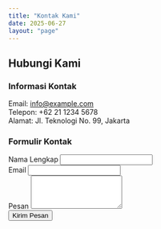 ```yaml
---
title: "Kontak Kami"
date: 2025-06-27
layout: "page"
---
```


## Hubungi Kami

### Informasi Kontak
Email: info@example.com  
Telepon: +62 21 1234 5678  
Alamat: Jl. Teknologi No. 99, Jakarta

### Formulir Kontak
<form class="mt-6">
  <div class="mb-4">
    <label class="block mb-2">Nama Lengkap</label>
    <input type="text" class="w-full p-2 border rounded">
  </div>
  <div class="mb-4">
    <label class="block mb-2">Email</label>
    <input type="email" class="w-full p-2 border rounded">
  </div>
  <div class="mb-4">
    <label class="block mb-2">Pesan</label>
    <textarea class="w-full p-2 border rounded" rows="4"></textarea>
  </div>
  <button type="submit" class="bg-teal-600 text-white px-4 py-2 rounded">Kirim Pesan</button>
</form>